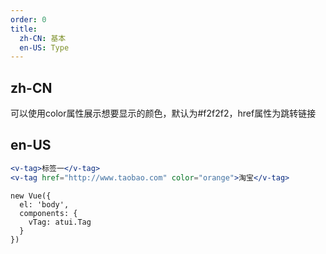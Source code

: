 ```yaml
---
order: 0
title:
  zh-CN: 基本
  en-US: Type
---
```


## zh-CN

可以使用color属性展示想要显示的颜色，默认为#f2f2f2，href属性为跳转链接

## en-US


````jsx
<v-tag>标签一</v-tag>
<v-tag href="http://www.taobao.com" color="orange">淘宝</v-tag>

````

````vue-script
new Vue({
  el: 'body',
  components: {
    vTag: atui.Tag
  }
})
````

